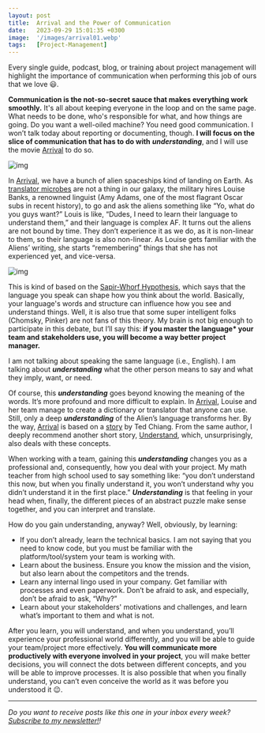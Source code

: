 ```yaml
---
layout: post
title:  Arrival and the Power of Communication
date:   2023-09-29 15:01:35 +0300
image:  '/images/arrival01.webp'
tags:   [Project-Management]
---
```


Every single guide, podcast, blog, or training about project management will highlight the importance of communication when performing this job of ours that we love 😃. 

**Communication is the not-so-secret sauce that makes everything work smoothly.** It's all about keeping everyone in the loop and on the same page. What needs to be done, who's responsible for what, and how things are going. Do you want a well-oiled machine? You need good communication. I won’t talk today about reporting or documenting, though. **I will focus on the slice of communication that has to do with** ***understanding***, and I will use the movie [Arrival](https://www.imdb.com/title/tt2543164/) to do so.

![img]({{site.baseurl}}/images/arrival01.webp#center)

In [Arrival](https://www.imdb.com/title/tt2543164/), we have a bunch of alien spaceships kind of landing on Earth. As [translator microbes](https://farscape.fandom.com/wiki/Translator_microbe) are not a thing in our galaxy, the military hires Louise Banks, a renowned linguist (Amy Adams, one of the most flagrant Oscar subs in recent history), to go and ask the aliens something like “Yo, what do you guys want?” Louis is like, “Dudes, I need to learn their language to understand them,” and their language is complex AF. It turns out the aliens are not bound by time. They don’t experience it as we do, as it is non-linear to them, so their language is also non-linear. As Louise gets familiar with the Aliens’ writing, she starts “remembering” things that she has not experienced yet, and vice-versa. 

![img]({{site.baseurl}}/images/arrival02.webp#center)

This is kind of based on the [Sapir-Whorf Hypothesis](https://plato.stanford.edu/entries/linguistics/whorfianism.html), which says that the language you speak can shape how you think about the world. Basically, your language's words and structure can influence how you see and understand things. Well, it is also true that some super intelligent folks (Chomsky, Pinker) are not fans of this theory. My brain is not big enough to participate in this debate, but I’ll say this: **if you master the language\* your team and stakeholders use, you will become a way better project manager.**

I am not talking about speaking the same language (i.e., English). I am talking about ***understanding*** what the other person means to say and what they imply, want, or need. 

Of course, this ***understanding*** goes beyond knowing the meaning of the words. It’s more profound and more difficult to explain. In [Arrival](https://www.imdb.com/title/tt2543164/), Louise and her team manage to create a dictionary or translator that anyone can use. Still, only a deep ***understanding*** of the Alien’s language transforms her. By the way, [Arrival](https://www.imdb.com/title/tt2543164/) is based on a [story](https://en.wikipedia.org/wiki/Story_of_Your_Life) by Ted Chiang. From the same author, I deeply recommend another short story, [Understand](https://en.wikipedia.org/wiki/Understand_(story)), which, unsurprisingly, also deals with these concepts.

When working with a team, gaining this ***understanding*** changes you as a professional and, consequently, how you deal with your project. My math teacher from high school used to say something like: “you don’t understand this now, but when you finally understand it, you won’t understand why you didn’t understand it in the first place.” ***Understanding*** is that feeling in your head when, finally, the different pieces of an abstract puzzle make sense together, and you can interpret and translate.

How do you gain understanding, anyway? Well, obviously, by learning:

- If you don’t already, learn the technical basics. I am not saying that you need to know code, but you must be familiar with the platform/tool/system your team is working with.
- Learn about the business. Ensure you know the mission and the vision, but also learn about the competitors and the trends. 
- Learn any internal lingo used in your company. Get familiar with processes and even paperwork. Don’t be afraid to ask, and especially, don’t be afraid to ask, “Why?”
- Learn about your stakeholders' motivations and challenges, and learn what’s important to them and what is not.

After you learn, you will understand, and when you understand, you’ll experience your professional world differently, and you will be able to guide your team/project more effectively. **You will communicate more productively with everyone involved in your project**, you will make better decisions, you will connect the dots between different concepts, and you will be able to improve processes. It is also possible that when you finally understand, you can’t even conceive the world as it was before you understood it 😉.

------

*Do you want to receive posts like this one in your inbox every week?  [<u>Subscribe to my newsletter!</u>](https://popcultureguidetopm.substack.com/)!* 